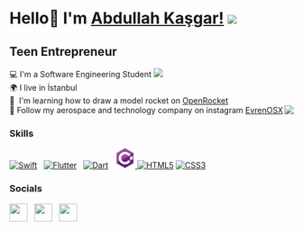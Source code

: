 # Hello👋 I'm [Abdullah Kaşgar!](https://github.com/abdullah0912) <img src="https://media0.giphy.com/media/tTusibTqDKsot0Subc/giphy.gif?cid=790b761135789e9d342603f9fcdd090c4c327ded7185fc83&rid=giphy.gif&ct=s" width="45">

## Teen Entrepreneur

💻  I'm a Software Engineering Student <img src="https://media.giphy.com/media/WUlplcMpOCEmTGBtBW/giphy.gif" width="36">
<br>
🌍  I live in İstanbul
<br>
🧠  I'm learning how to draw a model rocket on [OpenRocket](https://openrocket.info)
<br>
🚀  Follow my aerospace and technology company on instagram [EvrenOSX](https://www.instagram.com/evrenosx)
<img src="https://media1.giphy.com/media/ZF1TL1VDIzCwDSOovY/giphy.webp?cid=ecf05e47a7z0kpmvr11ju8ipgxlclo2hexfuasanzn5waxyd&rid=giphy.webp&ct=s" align="right">


<h3 align="left"> Skills </h3>

<p align="left">

<a href="https://swift.org/" target="_blank" rel="noreferrer"><img src="https://raw.githubusercontent.com/danielcranney/readme-generator/main/public/icons/skills/swift-colored.svg" width="36" height="36" alt="Swift" /></a> &nbsp;
<a href="https://flutter.dev/" target="_blank" rel="noreferrer"><img src="https://raw.githubusercontent.com/danielcranney/readme-generator/main/public/icons/skills/flutter-colored.svg" width="36" height="36" alt="Flutter" /></a> &nbsp;
<a href="https://dart.dev/" target="_blank" rel="noreferrer"><img src="https://raw.githubusercontent.com/danielcranney/readme-generator/main/public/icons/skills/dart-colored.svg" width="36" height="36" alt="Dart" /></a> &nbsp;
<a href="https://www.w3schools.com/cs/" target="_blank" rel="noreferrer"> <img src="https://raw.githubusercontent.com/devicons/devicon/master/icons/csharp/csharp-original.svg" alt="csharp" width="36" height="36"/> </a> 
<a href="https://developer.mozilla.org/en-US/docs/Glossary/HTML5" target="_blank" rel="noreferrer"><img src="https://media1.giphy.com/media/XAxylRMCdpbEWUAvr8/200w.webp?cid=ecf05e47bgw4a03wepsj9fu58fv4bnakgu68w9maakjvolbu&rid=200w.webp&ct=s" width="40" height="40" alt="HTML5" /></a>
<a href="https://www.w3.org/TR/CSS/#css" target="_blank" rel="noreferrer"><img src="https://media3.giphy.com/media/fsEaZldNC8A1PJ3mwp/200w.webp?cid=ecf05e47sp0m01dbzhi0dmzcub5tab39q4u5oi2n2cf4n343&rid=200w.webp&ct=s" width="40" height="40" alt="CSS3" /></a> &nbsp;
</p>

### Socials

<p align="left"> 
<a href="https://www.instagram.com/abdullah.kasgar/" target="_blank" rel="noreferrer"><img src="https://media4.giphy.com/media/jqVUX17Ze8mw0nXBbJ/giphy.gif?cid=790b7611649c6e9d30670979962a8ed7fd1d2735c318522d&rid=giphy.gif&ct=s" width="32" height="32" /></a> &nbsp;
<a href="https://www.twitter.com/AbdullahKasgar/" target="_blank" rel="noreferrer"><img src="https://media4.giphy.com/media/gAkSOKitTKTxhQnu15/giphy.gif?cid=790b7611153676296f1ca5746ffa302cda59d92f98fca375&rid=giphy.gif&ct=s" width="32" height="32" /></a> &nbsp;
<a href="https://www.linkedin.com/in/abdullah-kasgar-381665220/" target="_blank" rel="noreferrer"><img src="https://media1.giphy.com/media/yDM1kJZthxFPoGDdmq/200w.webp" width="32" height="32" /></a> &nbsp;
</p>
